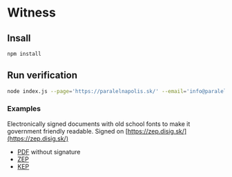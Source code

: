 # Witness

## Insall

```bash
npm install
```

## Run verification

```bash
node index.js --page='https://paralelnapolis.sk/' --email='info@paralelnapolis.sk' --witness='Mgr. Pavol Trávnik' --organisation='PARALELNÁ POLIS, občianske združenie IČO: 51221900, v.z. štatutárny orgán Mgr. Pavol Trávnik'
```



### Examples

Electronically signed documents with old school fonts to make it government friendly readable. Signed on [https://zep.disig.sk/](https://zep.disig.sk/)

- [PDF](https://raw.githubusercontent.com/ParalelnaPolis/witness/master/potvrdenie.pdf) without signature
- [ZEP](https://raw.githubusercontent.com/ParalelnaPolis/witness/master/potvrdenie.zep)
- [KEP](https://raw.githubusercontent.com/ParalelnaPolis/witness/master/potvrdenie_podpisany.pdf)
